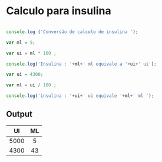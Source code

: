 # Calculo para insulina 




```javascript 

console.log ('Conversão de calculo de insulina ');

var ml = 5;

var ui = ml * 100 ;

console.log('Insulina : '+ml+' ml equivale a '+ui+' ui');

var ui = 4300;

var ml = ui / 100 ;

console.log('insulina : '+ui+' ui equivale '+ml+' ml ');

```

## Output 

| UI | ML |
|:-:|:-:|
| 5000 | 5 |
| 4300 | 43 |